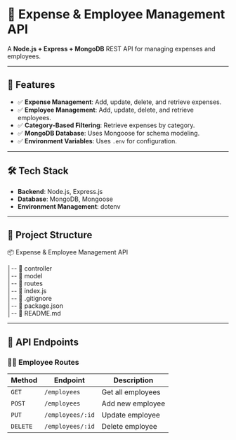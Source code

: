 # 📌 Expense & Employee Management API

A **Node.js + Express + MongoDB** REST API for managing expenses and employees.

---

## 🚀 Features
- ✅ **Expense Management**: Add, update, delete, and retrieve expenses.
- ✅ **Employee Management**: Add, update, delete, and retrieve employees.
- ✅ **Category-Based Filtering**: Retrieve expenses by category.
- ✅ **MongoDB Database**: Uses Mongoose for schema modeling.
- ✅ **Environment Variables**: Uses `.env` for configuration.

---

## 🛠 Tech Stack
- **Backend**: Node.js, Express.js
- **Database**: MongoDB, Mongoose
- **Environment Management**: dotenv

---
## 📂 Project Structure

📦 Expense & Employee Management API

│-- 📁 controller   
│-- 📁 model        
│-- 📁 routes       
│-- 📄 index.js     
│-- 📄 .gitignore    
│-- 📄 package.json  
│-- 📄 README.md     

---

## 📌 API Endpoints
### 👨‍💼 Employee Routes
| Method | Endpoint | Description |
|--------|---------|-------------|
| `GET` | `/employees` | Get all employees |
| `POST` | `/employees` | Add new employee |
| `PUT` | `/employees/:id` | Update employee |
| `DELETE` | `/employees/:id` | Delete employee |

